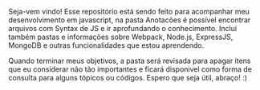 Seja-vem vindo!
Esse repositório está sendo feito para acompanhar meu desenvolvimento em javascript, na pasta Anotacões é possível encontrar arquivos com Syntax de JS e ir aprofundando o conhecimento. 
Inclui também pastas e informações sobre Webpack, Node.js, ExpressJS, MongoDB e outras funcionalidades que estou aprendendo.

Quando terminar meus objetivos, a pasta será revisada para apagar itens que eu considerar não tão importantes e ficará disponivel como forma de consulta para alguns tópicos ou códigos. Espero que seja útil, abraço! :)
